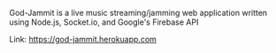 God-Jammit is a live music streaming/jamming web application written using Node.js, Socket.io, and Google's Firebase API

Link: https://god-jammit.herokuapp.com